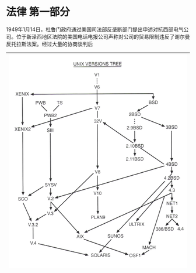 # 法律 第一部分

1949年1月14日，杜鲁门政府通过美国司法部反垄断部门提出申述对抗西部电气公司。位于新泽西地区法院的美国电话电报公司声称对公司的贸易限制违反了谢尔曼反托拉斯法案。经过大量的协商谈判后


| ![](/assets/unix_versions_tree.jpg) |
| :-: |
